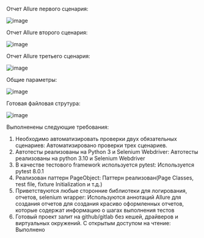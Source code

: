 
Отчет Allure первого сценария:

![image](https://github.com/timaholls/tensor_py_test/assets/118054902/230a97a5-4d77-4661-a69e-fcb7fedd2891)

Отчет Allure второго сценария:

![image](https://github.com/timaholls/tensor_py_test/assets/118054902/c210b4a8-efca-43ed-b859-33b0298a1e3b)

Отчет Allure третьего сценария:

![image](https://github.com/timaholls/tensor_py_test/assets/118054902/15aa67e4-25bb-4100-8d0e-27afba851cb7)

Общие параметры:

![image](https://github.com/timaholls/tensor_py_test/assets/118054902/53fb7cba-440e-4c3f-a5ac-5f75d93b6d5b)

Готовая файловая струтура:

![image](https://github.com/timaholls/tensor_py_test/assets/118054902/b37f84b7-e326-49b9-a54a-e3a791f1e70e)


Выполненены следующие требования:
1. Необходимо автоматизировать проверки двух обязательных сценариев:  Автоматизировано проверки трех сценариев.
2. Автотесты реализованы на Python 3 и Selenium Webdriver: Автотесты реализованы на python 3.10 и Selenium Webdriver
3. В качестве тестового framework используется pytest: Используется pytest 8.0.1
4. Реализован паттерн PageObject: Паттерн реализован(Page Classes, тest file, fixture Initialization и т.д.)
5. Приветствуются любые сторонние библиотеки для логирования, отчетов, selenium wrapper: Используются аннотаций Allure для создания отчетов для создания красиво оформленных отчетов, которые содержат информацию о шагах выполнения тестов
6. Готовый проект залит на github/gitlab без кешей, драйверов и виртуальных окружений. С открытым доступом на чтение: Выполнено

